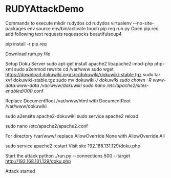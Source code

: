# RUDYAttackDemo
Commands to execute
mkdir rudydos
cd rudydos
virtualenv --no-site-packages env
source env/bin/activate
touch pip.req run.py
Open pip.req add following text
requests
requesocks
beautifulsoup4

pip install -r pip.req

Download rum.py file

Setup Doku Server
sudo apt-get install apache2 libapache2-mod-php php-xml
sudo a2enmod rewrite
cd /var/www
sudo wget https://download.dokuwiki.org/src/dokuwiki/dokuwiki-stable.tgz
sudo tar xvf dokuwiki-stable.tgz
sudo mv dokuwiki-*/ dokuwiki
sudo chown -R www-data:www-data /var/www/dokuwiki
sudo nano /etc/apache2/sites-enabled/000*.conf

Replace
DocumentRoot /var/www/html
with
DocumentRoot /var/www/dokuwiki

sudo a2ensite apache2-dokuwiki
sudo service apache2 reload

sudo nano /etc/apache2/apache2.conf

For directory /var/www/ replace
AllowOverride None
with
AllowOverride All

sudo service apache2 restart
Visit site 192.168.131.129/doku.php

Start the attack
python ./run.py --connections 500 --target http://192.168.131.129/doku.php

Attack started


